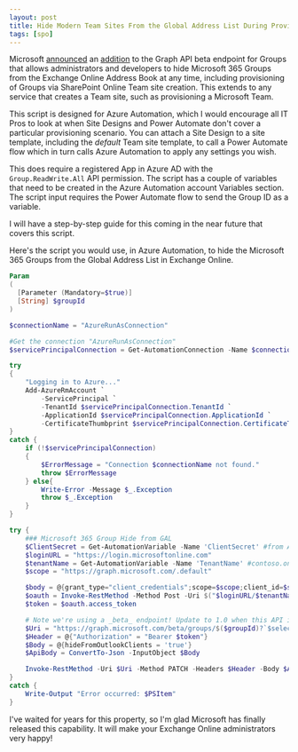 ```yaml
---
layout: post
title: Hide Modern Team Sites From the Global Address List During Provisioning
tags: [spo]
---
```


Microsoft [announced](https://developer.microsoft.com/graph/blogs/announcing-support-for-new-groups-properties-via-microsoft-graph-api/) an [addition](https://docs.microsoft.com/graph/api/resources/group?view=graph-rest-beta#properties) to the Graph API beta endpoint for Groups that allows administrators and developers to hide Microsoft 365 Groups from the Exchange Online Address Book at any time, including provisioning of Groups via SharePoint Online Team site creation. This extends to any service that creates a Team site, such as provisioning a Microsoft Team.

This script is designed for Azure Automation, which I would encourage all IT Pros to look at when Site Designs and Power Automate don't cover a particular provisioning scenario. You can attach a Site Design to a site template, including the _default_ Team site template, to call a Power Automate flow which in turn calls Azure Automation to apply any settings you wish.

This does require a registered App in Azure AD with the `Group.ReadWrite.All` API permission. The script has a couple of variables that need to be created in the Azure Automation account Variables section. The script input requires the Power Automate flow to send the Group ID as a variable.

I will have a step-by-step guide for this coming in the near future that covers this script.

Here's the script you would use, in Azure Automation, to hide the Microsoft 365 Groups from the Global Address List in Exchange Online.

```powershell
Param
(
  [Parameter (Mandatory=$true)]
  [String] $groupId
)

$connectionName = "AzureRunAsConnection"

#Get the connection "AzureRunAsConnection"
$servicePrincipalConnection = Get-AutomationConnection -Name $connectionName

try
{
    "Logging in to Azure..."
    Add-AzureRmAccount `
        -ServicePrincipal `
        -TenantId $servicePrincipalConnection.TenantId `
        -ApplicationId $servicePrincipalConnection.ApplicationId `
        -CertificateThumbprint $servicePrincipalConnection.CertificateThumbprint 
}
catch {
    if (!$servicePrincipalConnection)
    {
        $ErrorMessage = "Connection $connectionName not found."
        throw $ErrorMessage
    } else{
        Write-Error -Message $_.Exception
        throw $_.Exception
    }
}

try {
    ### Microsoft 365 Group Hide from GAL
    $ClientSecret = Get-AutomationVariable -Name 'ClientSecret' #from Azure AD registered App
    $loginURL = "https://login.microsoftonline.com"
    $tenantName = Get-AutomationVariable -Name 'TenantName' #contoso.onmicrosoft.com
    $scope = "https://graph.microsoft.com/.default"

    $body = @{grant_type="client_credentials";scope=$scope;client_id=$servicePrincipalConnection.ApplicationId;client_secret=$ClientSecret}
    $oauth = Invoke-RestMethod -Method Post -Uri $("$loginURL/$tenantName/oauth2/v2.0/token") -Body $body
    $token = $oauth.access_token

    # Note we're using a _beta_ endpoint! Update to 1.0 when this API is updated.
    $Uri = "https://graph.microsoft.com/beta/groups/$($groupId)?`$select=hideFromOutlookClients"
    $Header = @{"Authorization" = "Bearer $token"}
    $Body = @{hideFromOutlookClients = 'true'}
    $ApiBody = ConvertTo-Json -InputObject $Body

    Invoke-RestMethod -Uri $Uri -Method PATCH -Headers $Header -Body $ApiBody -ContentType "application/json"
}
catch {
    Write-Output "Error occurred: $PSItem"
}
```

I've waited for years for this property, so I'm glad Microsoft has finally released this capability. It will make your Exchange Online administrators very happy!

